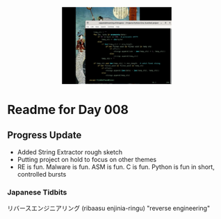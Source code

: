 <div align="center">
 <img src="../../Images/image_008.jpg" alt="Day 008 Banner" width="50%">
</div>

# Readme for Day 008

## Progress Update

- Added String Extractor rough sketch
- Putting project on hold to focus on other themes
- RE is fun. Malware is fun. ASM is fun. C is fun. Python is fun in short, controlled bursts

### Japanese Tidbits
リバースエンジニアリング (ribaasu enjinia-ringu) "reverse engineering"
